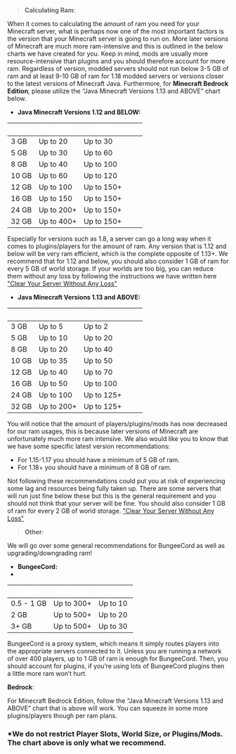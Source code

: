 > **Calculating Ram**:

When it comes to calculating the amount of ram you need for your Minecraft server, what is perhaps now one of the most important factors is the version that your Minecraft server is going to run on. More later versions of Minecraft are much more ram-intensive and this is outlined in the below charts we have created for you. Keep in mind, mods are usually more resource-intensive than plugins and you should therefore account for more ram. Regardless of version, modded servers should not run below 3-5 GB of ram and at least 9-10 GB of ram for 1.18 modded servers or versions closer to the latest versions of Minecraft Java.
Furthermore, for **Minecraft Bedrock Edition**, please utilize the “Java Minecraft Versions 1.13 and ABOVE” chart below.

- **Java Minecraft Versions 1.12 and BELOW:**<br>

| <span style="color:white">RAM</span> | <span style="color:white">PLAYERS</span> | <span style="color:white">PLUGINS/MODS</span> |
| ------ | ------ | ------ |
| 3 GB | Up to 20 |Up to 30 |
| 5 GB | Up to 30 | Up to 60 |
| 8 GB | Up to 40 | Up to 100 |
| 10 GB | Up to 60 | Up to 120 |
| 12 GB | Up to 100 | Up to 150+ |
| 16 GB | Up to 150 | Up to 150+ |
| 24 GB | Up to 200+ | Up to 150+ |
| 32 GB | Up to 400+ | Up to 150+ |

Especially for versions such as 1.8, a server can go a long way when it comes to plugins/players for the amount of ram. Any version that is 1.12 and below will be very ram efficient, which is the complete opposite of 1.13+. We recommend that for 1.12 and below, you should also consider 1 GB of ram for every 5 GB of world storage. If your worlds are too big, you can reduce them without any loss by following the instructions we have written here ["Clear Your Server Without Any Loss"](https://dash.stozu.net/articles/clear-your-server-without-any-loss)

- **Java Minecraft Versions 1.13 and ABOVE:**

| <span style="color:white">RAM</span> | <span style="color:white">PLAYERS</span> | <span style="color:white">PLUGINS/MODS</span> |
| ------ | ------ | ------ |
| 3 GB | Up to 5 | Up to 2 |
| 5 GB | Up to 10 | Up to 20 |
| 8 GB | Up to 20 | Up to 40 |
| 10 GB | Up to 35 | Up to 50 |
| 12 GB | Up to 40 | Up to 70 | 
| 16 GB | Up to 50 | Up to 100 |
| 24 GB | Up to 100 | Up to 125+ |
| 32 GB | Up to 200+ | Up to 125+ |

You will notice that the amount of players/plugins/mods has now decreased for our ram usages, this is because later versions of Minecraft are unfortunately much more ram intensive. We also would like you to know that we have some specific latest version recommendations:
- For 1.15-1.17 you should have a minimum of 5 GB of ram.
- For 1.18+ you should have a minimum of 8 GB of ram.

Not following these recommendations could put you at risk of experiencing some lag and resources being fully taken up. There are some servers that will run just fine below these but this is the general requirement and you should not think that your server will be fine. You should also consider 1 GB of ram for every 2 GB of world storage. ["Clear Your Server Without Any Loss"](https://dash.stozu.net/articles/clear-your-server-without-any-loss)

> **Other**:

We will go over some general recommendations for BungeeCord as well as upgrading/downgrading ram!

- **BungeeCord:**
- 
| <span style="color:white">RAM</span> | <span style="color:white">PLAYERS</span> | <span style="color:white">PLUGINS</span> |
| ------ | ------ | ------ |
| 0.5 - 1 GB | Up to 300+ | Up to 10 |
| 2 GB | Up to 500+ | Up to 20 |
| 3+ GB | Up to 500+ | Up to 30 |

BungeeCord is a proxy system, which means it simply routes players into the appropriate servers connected to it. Unless you are running a network of over 400 players, up to 1 GB of ram is enough for BungeeCord. Then, you should account for plugins, if you’re using lots of BungeeCord plugins then a little more ram won’t hurt.

**Bedrock**:

For Minecraft Bedrock Edition, follow the “Java Minecraft Versions 1.13 and ABOVE” chart that is above will work. You can squeeze in some more plugins/players though per ram plans.

### *We do not restrict Player Slots, World Size, or Plugins/Mods. The chart above is only what we recommend.
